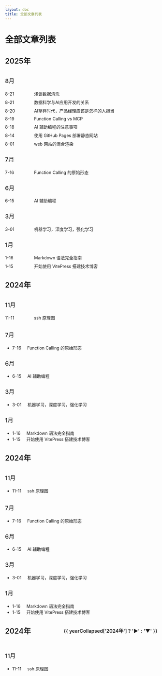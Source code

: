 ```yaml
---
layout: doc
title: 全部文章列表
---
```


# 全部文章列表

<script setup>
import { withBase } from 'vitepress'
import { ref, onMounted } from 'vue'

// 用于存储每个年份区域的折叠状态
const yearCollapsed = ref({})

// 切换年份区域的折叠状态
function toggleYear(year) {
  yearCollapsed.value[year] = !yearCollapsed.value[year]
}

// 初始化时所有年份默认展开
onMounted(() => {
  const years = document.querySelectorAll('.year-title')
  years.forEach(year => {
    const yearText = year.textContent.trim()
    yearCollapsed.value[yearText] = false
  })
})
</script>

<div class="article-list">
  <!-- 此处内容将由 update-recent-posts.js 脚本自动生成 -->
<div class="year-section">
  <h2 class="year-title">2025年</h2>
  <div class="month-section">
    <h3 class="month-title">8月</h3>
    <ul>
      <li>
        <span class="article-date">8-21</span>
        <span class="article-title"><a :href="withBase('/ai/data-cleaning')">浅谈数据清洗</a></span>
      </li>
      <li>
        <span class="article-date">8-21</span>
        <span class="article-title"><a :href="withBase('/ai/data-science')">数据科学与AI应用开发的关系</a></span>
      </li>
      <li>
        <span class="article-date">8-20</span>
        <span class="article-title"><a :href="withBase('/think/pm')">AI草莽时代，产品经理应该是怎样的人担当</a></span>
      </li>
      <li>
        <span class="article-date">8-19</span>
        <span class="article-title"><a :href="withBase('/ai/function-calling-vs-mcp')">Function Calling vs MCP</a></span>
      </li>
      <li>
        <span class="article-date">8-18</span>
        <span class="article-title"><a :href="withBase('/ai/coding-01')">AI 辅助编程的注意事项</a></span>
      </li>
      <li>
        <span class="article-date">8-14</span>
        <span class="article-title"><a :href="withBase('/posts/github-pages')">使用 GitHub Pages 部署静态网站</a></span>
      </li>
      <li>
        <span class="article-date">8-01</span>
        <span class="article-title"><a :href="withBase('/web/hybrid-rendering')">web 网站的混合渲染</a></span>
      </li>
    </ul>
  </div>
  <div class="month-section">
    <h3 class="month-title">7月</h3>
    <ul>
      <li>
        <span class="article-date">7-16</span>
        <span class="article-title"><a :href="withBase('/ai/function-calling')">Function Calling 的原始形态</a></span>
      </li>
    </ul>
  </div>
  <div class="month-section">
    <h3 class="month-title">6月</h3>
    <ul>
      <li>
        <span class="article-date">6-15</span>
        <span class="article-title"><a :href="withBase('/ai/code')">AI 辅助编程</a></span>
      </li>
    </ul>
  </div>
  <div class="month-section">
    <h3 class="month-title">3月</h3>
    <ul>
      <li>
        <span class="article-date">3-01</span>
        <span class="article-title"><a :href="withBase('/ai/machine-learning')">机器学习，深度学习，强化学习</a></span>
      </li>
    </ul>
  </div>
  <div class="month-section">
    <h3 class="month-title">1月</h3>
    <ul>
      <li>
        <span class="article-date">1-16</span>
        <span class="article-title"><a :href="withBase('/posts/markdown-guide')">Markdown 语法完全指南</a></span>
      </li>
      <li>
        <span class="article-date">1-15</span>
        <span class="article-title"><a :href="withBase('/posts/getting-started')">开始使用 VitePress 搭建技术博客</a></span>
      </li>
    </ul>
  </div>
</div>
<div class="year-section">
  <h2 class="year-title">2024年</h2>
  <div class="month-section">
    <h3 class="month-title">11月</h3>
    <ul>
      <li>
        <span class="article-date">11-11</span>
        <span class="article-title"><a :href="withBase('/posts/ssh')">ssh 原理图</a></span>
      </li>
    </ul>
  </div>
</div>
</div>
  <div class="month-section">
    <h3 class="month-title">7月</h3>
    <ul>
      <li>
        <span class="article-date">7-16</span>
        <span class="article-title"><a :href="withBase('/ai/function-calling')">Function Calling 的原始形态</a></span>
      </li>
    </ul>
  </div>
  <div class="month-section">
    <h3 class="month-title">6月</h3>
    <ul>
      <li>
        <span class="article-date">6-15</span>
        <span class="article-title"><a :href="withBase('/ai/code')">AI 辅助编程</a></span>
      </li>
    </ul>
  </div>
  <div class="month-section">
    <h3 class="month-title">3月</h3>
    <ul>
      <li>
        <span class="article-date">3-01</span>
        <span class="article-title"><a :href="withBase('/ai/machine-learning')">机器学习，深度学习，强化学习</a></span>
      </li>
    </ul>
  </div>
  <div class="month-section">
    <h3 class="month-title">1月</h3>
    <ul>
      <li>
        <span class="article-date">1-16</span>
        <span class="article-title"><a :href="withBase('/posts/markdown-guide')">Markdown 语法完全指南</a></span>
      </li>
      <li>
        <span class="article-date">1-15</span>
        <span class="article-title"><a :href="withBase('/posts/getting-started')">开始使用 VitePress 搭建技术博客</a></span>
      </li>
    </ul>
  </div>
</div>
<div class="year-section">
  <h2 class="year-title">2024年</h2>
  <div class="month-section">
    <h3 class="month-title">11月</h3>
    <ul>
      <li>
        <span class="article-date">11-11</span>
        <span class="article-title"><a :href="withBase('/posts/ssh')">ssh 原理图</a></span>
      </li>
    </ul>
  </div>
</div>
</div>
      <div class="month-section">
        <h3 class="month-title">7月</h3>
        <ul>
          <li>
            <span class="article-date">7-16</span>
            <span class="article-title"><a :href="withBase('/ai/function-calling')">Function Calling 的原始形态</a></span>
          </li>
        </ul>
      </div>
      <div class="month-section">
        <h3 class="month-title">6月</h3>
        <ul>
          <li>
            <span class="article-date">6-15</span>
            <span class="article-title"><a :href="withBase('/ai/code')">AI 辅助编程</a></span>
          </li>
        </ul>
      </div>
      <div class="month-section">
        <h3 class="month-title">3月</h3>
        <ul>
          <li>
            <span class="article-date">3-01</span>
            <span class="article-title"><a :href="withBase('/ai/machine-learning')">机器学习，深度学习，强化学习</a></span>
          </li>
        </ul>
      </div>
      <div class="month-section">
        <h3 class="month-title">1月</h3>
        <ul>
          <li>
            <span class="article-date">1-16</span>
            <span class="article-title"><a :href="withBase('/posts/markdown-guide')">Markdown 语法完全指南</a></span>
          </li>
          <li>
            <span class="article-date">1-15</span>
            <span class="article-title"><a :href="withBase('/posts/getting-started')">开始使用 VitePress 搭建技术博客</a></span>
          </li>
        </ul>
      </div>
    </div>
  </div>
  <div class="year-section">
    <h2 class="year-title" @click="toggleYear('2024年')">
      2024年
      <span class="toggle-icon" :class="{ 'collapsed': yearCollapsed['2024年'] }">
        {{ yearCollapsed['2024年'] ? '▶' : '▼' }}
      </span>
    </h2>
    <div class="year-content" :class="{ 'hidden': yearCollapsed['2024年'] }">
      <div class="month-section">
        <h3 class="month-title">11月</h3>
        <ul>
          <li>
            <span class="article-date">11-11</span>
            <span class="article-title"><a :href="withBase('/posts/ssh')">ssh 原理图</a></span>
          </li>
        </ul>
      </div>
    </div>
  </div>
</div>

<style>
.article-list {
  margin-top: 2rem;
}

.year-section {
  margin-bottom: 2rem;
}

.year-title {
  font-size: 1.5rem;
  font-weight: 600;
  margin-bottom: 1rem;
  padding-bottom: 0.5rem;
  border-bottom: 2px solid var(--vp-c-brand);
  cursor: pointer;
  display: flex;
  justify-content: space-between;
  align-items: center;
  user-select: none;
}

.toggle-icon {
  font-size: 1rem;
  transition: transform 0.3s ease;
}

.toggle-icon.collapsed {
  transform: rotate(-90deg);
}

.year-content {
  transition: max-height 0.5s ease, opacity 0.5s ease;
  max-height: 2000px;
  opacity: 1;
  overflow: hidden;
}

.year-content.hidden {
  max-height: 0;
  opacity: 0;
  margin-top: 0;
  margin-bottom: 0;
}

.month-section {
  margin-bottom: 1.5rem;
}

.month-title {
  font-size: 1.2rem;
  font-weight: 500;
  margin-bottom: 0.5rem;
  padding-bottom: 0.3rem;
  border-bottom: 1px solid var(--vp-c-divider);
}

.article-list ul {
  padding-left: 0;
  list-style-type: none;
}

.article-list li {
  margin-bottom: 0.5rem;
  display: flex;
  align-items: baseline;
}

.article-date {
  font-size: 0.9rem;
  color: var(--vp-c-text-2);
  margin-right: 1rem;
  min-width: 5rem;
}

.article-title {
  flex: 1;
}

.article-list a {
  color: var(--vp-c-brand);
  text-decoration: none;
}

.article-list a:hover {
  text-decoration: underline;
}
</style>
